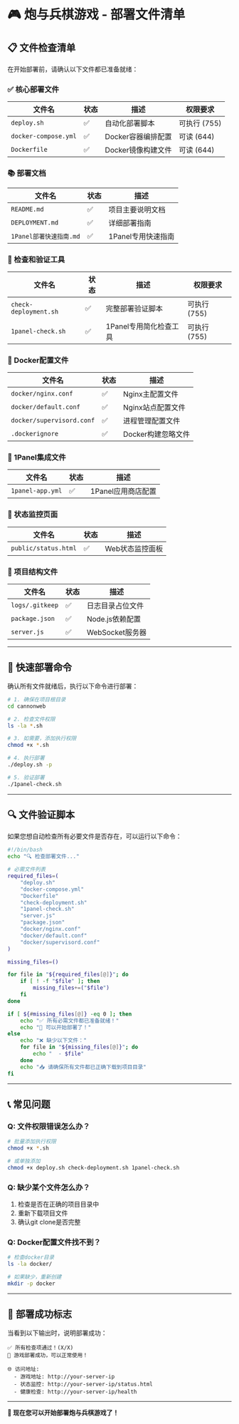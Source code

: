 # 🎮 炮与兵棋游戏 - 部署文件清单

## 📋 文件检查清单

在开始部署前，请确认以下文件都已准备就绪：

### ✅ 核心部署文件

| 文件名 | 状态 | 描述 | 权限要求 |
|--------|------|------|----------|
| `deploy.sh` | ✅ | 自动化部署脚本 | 可执行 (755) |
| `docker-compose.yml` | ✅ | Docker容器编排配置 | 可读 (644) |
| `Dockerfile` | ✅ | Docker镜像构建文件 | 可读 (644) |

### 📚 部署文档

| 文件名 | 状态 | 描述 |
|--------|------|------|
| `README.md` | ✅ | 项目主要说明文档 |
| `DEPLOYMENT.md` | ✅ | 详细部署指南 |
| `1Panel部署快速指南.md` | ✅ | 1Panel专用快速指南 |

### 🔧 检查和验证工具

| 文件名 | 状态 | 描述 | 权限要求 |
|--------|------|------|----------|
| `check-deployment.sh` | ✅ | 完整部署验证脚本 | 可执行 (755) |
| `1panel-check.sh` | ✅ | 1Panel专用简化检查工具 | 可执行 (755) |

### 🐳 Docker配置文件

| 文件名 | 状态 | 描述 |
|--------|------|------|
| `docker/nginx.conf` | ✅ | Nginx主配置文件 |
| `docker/default.conf` | ✅ | Nginx站点配置文件 |
| `docker/supervisord.conf` | ✅ | 进程管理配置文件 |
| `.dockerignore` | ✅ | Docker构建忽略文件 |

### 🎯 1Panel集成文件

| 文件名 | 状态 | 描述 |
|--------|------|------|
| `1panel-app.yml` | ✅ | 1Panel应用商店配置 |

### 📱 状态监控页面

| 文件名 | 状态 | 描述 |
|--------|------|------|
| `public/status.html` | ✅ | Web状态监控面板 |

### 📁 项目结构文件

| 文件名 | 状态 | 描述 |
|--------|------|------|
| `logs/.gitkeep` | ✅ | 日志目录占位文件 |
| `package.json` | ✅ | Node.js依赖配置 |
| `server.js` | ✅ | WebSocket服务器 |

---

## 🚀 快速部署命令

确认所有文件就绪后，执行以下命令进行部署：

```bash
# 1. 确保在项目根目录
cd cannonweb

# 2. 检查文件权限
ls -la *.sh

# 3. 如需要，添加执行权限
chmod +x *.sh

# 4. 执行部署
./deploy.sh -p

# 5. 验证部署
./1panel-check.sh
```

---

## 🔍 文件验证脚本

如果您想自动检查所有必要文件是否存在，可以运行以下命令：

```bash
#!/bin/bash
echo "🔍 检查部署文件..."

# 必需文件列表
required_files=(
    "deploy.sh"
    "docker-compose.yml" 
    "Dockerfile"
    "check-deployment.sh"
    "1panel-check.sh"
    "server.js"
    "package.json"
    "docker/nginx.conf"
    "docker/default.conf"
    "docker/supervisord.conf"
)

missing_files=()

for file in "${required_files[@]}"; do
    if [ ! -f "$file" ]; then
        missing_files+=("$file")
    fi
done

if [ ${#missing_files[@]} -eq 0 ]; then
    echo "✅ 所有必需文件都已准备就绪！"
    echo "🚀 可以开始部署了！"
else
    echo "❌ 缺少以下文件："
    for file in "${missing_files[@]}"; do
        echo "  - $file"
    done
    echo "📥 请确保所有文件都已正确下载到项目目录"
fi
```

---

## 📞 常见问题

### Q: 文件权限错误怎么办？
```bash
# 批量添加执行权限
chmod +x *.sh

# 或单独添加
chmod +x deploy.sh check-deployment.sh 1panel-check.sh
```

### Q: 缺少某个文件怎么办？
1. 检查是否在正确的项目目录中
2. 重新下载项目文件
3. 确认git clone是否完整

### Q: Docker配置文件找不到？
```bash
# 检查docker目录
ls -la docker/

# 如果缺少，重新创建
mkdir -p docker
```

---

## 🎯 部署成功标志

当看到以下输出时，说明部署成功：

```
✅ 所有检查项通过！(X/X)
📱 游戏部署成功，可以正常使用！

🌐 访问地址:
  - 游戏地址: http://your-server-ip
  - 状态监控: http://your-server-ip/status.html
  - 健康检查: http://your-server-ip/health
```

---

**🎉 现在您可以开始部署炮与兵棋游戏了！** 